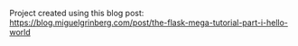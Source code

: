 Project created using this blog post:
https://blog.miguelgrinberg.com/post/the-flask-mega-tutorial-part-i-hello-world